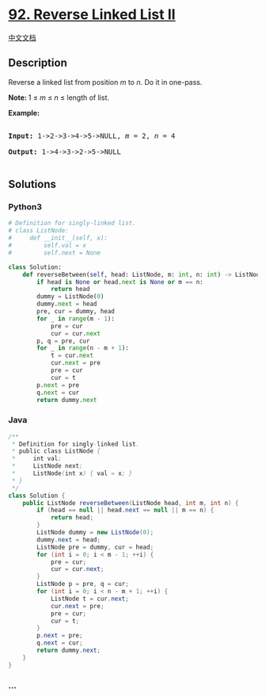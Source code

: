 # [92. Reverse Linked List II](https://leetcode.com/problems/reverse-linked-list-ii)

[中文文档](/solution/0000-0099/0092.Reverse%20Linked%20List%20II/README.md)

## Description

<p>Reverse a linked list from position <em>m</em> to <em>n</em>. Do it in one-pass.</p>

<p><strong>Note:&nbsp;</strong>1 &le; <em>m</em> &le; <em>n</em> &le; length of list.</p>

<p><strong>Example:</strong></p>

<pre>

<strong>Input:</strong> 1-&gt;2-&gt;3-&gt;4-&gt;5-&gt;NULL, <em>m</em> = 2, <em>n</em> = 4

<strong>Output:</strong> 1-&gt;4-&gt;3-&gt;2-&gt;5-&gt;NULL

</pre>

## Solutions

<!-- tabs:start -->

### **Python3**

```python
# Definition for singly-linked list.
# class ListNode:
#     def __init__(self, x):
#         self.val = x
#         self.next = None

class Solution:
    def reverseBetween(self, head: ListNode, m: int, n: int) -> ListNode:
        if head is None or head.next is None or m == n:
            return head
        dummy = ListNode(0)
        dummy.next = head
        pre, cur = dummy, head
        for _ in range(m - 1):
            pre = cur
            cur = cur.next
        p, q = pre, cur
        for _ in range(n - m + 1):
            t = cur.next
            cur.next = pre
            pre = cur
            cur = t
        p.next = pre
        q.next = cur
        return dummy.next
```

### **Java**

```java
/**
 * Definition for singly-linked list.
 * public class ListNode {
 *     int val;
 *     ListNode next;
 *     ListNode(int x) { val = x; }
 * }
 */
class Solution {
    public ListNode reverseBetween(ListNode head, int m, int n) {
        if (head == null || head.next == null || m == n) {
            return head;
        }
        ListNode dummy = new ListNode(0);
        dummy.next = head;
        ListNode pre = dummy, cur = head;
        for (int i = 0; i < m - 1; ++i) {
            pre = cur;
            cur = cur.next;
        }
        ListNode p = pre, q = cur;
        for (int i = 0; i < n - m + 1; ++i) {
            ListNode t = cur.next;
            cur.next = pre;
            pre = cur;
            cur = t;
        }
        p.next = pre;
        q.next = cur;
        return dummy.next;
    }
}
```

### **...**

```

```

<!-- tabs:end -->

